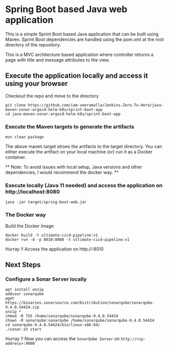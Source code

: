 # Spring Boot based Java web application
This is a simple Sprint Boot based Java application that can be built using Maven. Sprint Boot dependencies are handled using the pom.xml at the root directory of the repository.

This is a MVC architecture based application where controller returns a page with title and message attributes to the view.

## Execute the application locally and access it using your browser
Checkout the repo and move to the directory

``````
git clone https://github.com/iam-veeramalla/Jenkins-Zero-To-Hero/java-maven-sonar-argocd-helm-k8s/sprint-boot-app
cd java-maven-sonar-argocd-helm-k8s/sprint-boot-app
``````
### Execute the Maven targets to generate the artifacts
``````
mvn clean package
``````
The above maven target stroes the artifacts to the target directory. You can either execute the artifact on your local machine (or) run it as a Docker container.

** Note: To avoid issues with local setup, Java versions and other dependencies, I would recommend the docker way. **

### Execute locally (Java 11 needed) and access the application on http://localhost:8080
``````
java -jar target/spring-boot-web.jar
``````
### The Docker way
Build the Docker Image
``````
docker build -t ultimate-cicd-pipeline:v1 .
docker run -d -p 8010:8080 -t ultimate-cicd-pipeline:v1
``````
Hurray !! Access the application on http://<ip-address>:8010

## Next Steps
### Configure a Sonar Server locally
``````
apt install unzip
adduser sonarqube
wget https://binaries.sonarsource.com/Distribution/sonarqube/sonarqube-9.4.0.54424.zip
unzip *
chmod -R 755 /home/sonarqube/sonarqube-9.4.0.54424
chown -R sonarqube:sonarqube /home/sonarqube/sonarqube-9.4.0.54424
cd sonarqube-9.4.0.54424/bin/linux-x86-64/
./sonar.sh start
``````
Hurray !! Now you can access the ``SonarQube Server`` on ``http://<ip-address>:9000``